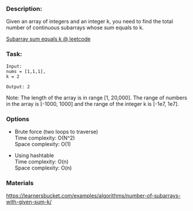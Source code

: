 ### Description:

Given an array of integers and an integer k, you need to find the total number of continuous subarrays whose sum equals to k.

[Subarray sum equals k @ leetcode](https://leetcode.com/problems/subarray-sum-equals-k/)

### Task:

```
Input:
nums = [1,1,1],
k = 2

Output: 2
```

Note:
The length of the array is in range [1, 20,000].
The range of numbers in the array is [-1000, 1000] and the range of the integer k is [-1e7, 1e7].

### Options

- Brute force (two loops to traverse)  
  Time complexity: O(N^2)  
  Space complexity: O(1)

- Using hashtable  
  Time complexity: O(n)  
  Space complexity: O(n)

### Materials

https://learnersbucket.com/examples/algorithms/number-of-subarrays-with-given-sum-k/
